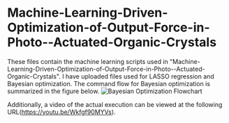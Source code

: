 # Machine-Learning-Driven-Optimization-of-Output-Force-in-Photo--Actuated-Organic-Crystals

These files contain the machine learning scripts used in "Machine-Learning-Driven-Optimization-of-Output-Force-in-Photo--Actuated-Organic-Crystals". 
I have uploaded files used for LASSO regression and Bayesian optimization. The command flow for Bayesian optimization is summarized in the figure below. 
![Bayesian Optimization Flowchart](https://github.com/user-attachments/assets/53506ea1-9ae6-465b-ae41-d50d81051435)

Additionally, a video of the actual execution can be viewed at the following URL(https://youtu.be/Wkfgf90MYVs).
